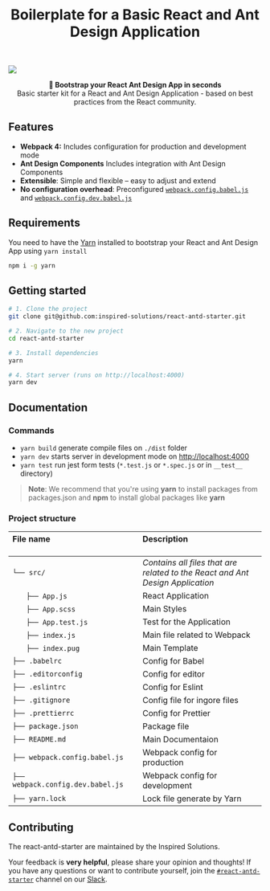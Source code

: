 <h1 align="center"><strong>Boilerplate for a Basic React and Ant Design Application</strong></h1>

<br />

![](https://tomas.piestansky.cz/static/ant-menu-hero-53d994835d83a2613df8013ae9537376-61a4d.png)

<div align="center"><strong>🚀 Bootstrap your React Ant Design App in seconds</strong></div>
<div align="center">Basic starter kit for a React and Ant Design Application - based on best practices from the React community.</div>

## Features

- **Webpack 4:** Includes configuration for production and development mode
- **Ant Design Components** Includes integration with Ant Design Components
- **Extensible**: Simple and flexible – easy to adjust and extend
- **No configuration overhead**: Preconfigured [`webpack.config.babel.js`](./webpack.config.babel.js) and [`webpack.config.dev.babel.js`](./webpack.config.dev.babel.js)

## Requirements

You need to have the [Yarn](https://github.com/graphql-cli/graphql-cli) installed to bootstrap your React and Ant Design App using `yarn install`
```sh
npm i -g yarn
```

## Getting started

```sh
# 1. Clone the project
git clone git@github.com:inspired-solutions/react-antd-starter.git

# 2. Navigate to the new project
cd react-antd-starter

# 3. Install dependencies
yarn

# 4. Start server (runs on http://localhost:4000)
yarn dev
```

## Documentation

### Commands

* `yarn build` generate compile files on `./dist` folder
* `yarn dev` starts server in development mode on [http://localhost:4000]()
* `yarn test` run jest form tests (`*.test.js` or `*.spec.js` or in `__test__` directory)

> **Note**: We recommend that you're using **yarn** to install packages from packages.json and **npm** to install global packages like **yarn**

### Project structure

| File name 　　　　　　　　　　　　　　| Description 　　　　　　　　<br><br>| 
| :--  | :--         |
| `└── src/ `  | _Contains all files that are related to the React and Ant Design Application_ |\
| `　　├── App.js` | React Application |
| `　　├── App.scss` | Main Styles |
| `　　├── App.test.js` | Test for the Application |
| `　　├── index.js` | Main file related to Webpack |
| `　　├── index.pug` | Main Template |
| `├── .babelrc` | Config for Babel |
| `├── .editorconfig` | Config for editor |
| `├── .eslintrc` | Config for Eslint |
| `├── .gitignore` | Config file for ingore files |
| `├── .prettierrc` | Config for Prettier |
| `├── package.json` | Package file |
| `├── README.md` | Main Documentaion |
| `├── webpack.config.babel.js` | Webpack config for production |
| `├── webpack.config.dev.babel.js` | Webpack config for development |
| `├── yarn.lock` | Lock file generate by Yarn |

## Contributing

The react-antd-starter are maintained by the Inspired Solutions.

Your feedback is **very helpful**, please share your opinion and thoughts! If you have any questions or want to contribute yourself, join the [`#react-antd-starter`](https://insperd-solutions.slack.com/messages/react-antd-starter) channel on our [Slack](https://inspired-solutions.slack.com/).
